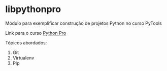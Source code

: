 # libpythonpro
Módulo para exemplificar construção de projetos Python no curso PyTools

Link para o curso [Python Pro](https://www.python.pro.br/)

Tópicos abordados:
1. Git
2. Virtualenv
3. Pip